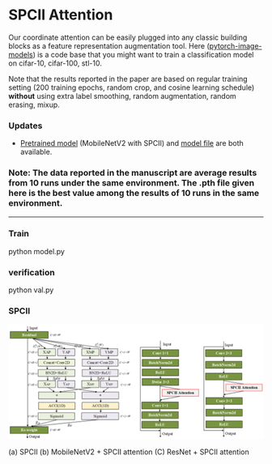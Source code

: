 # SPCII Attention

Our coordinate attention can be easily plugged into any classic building blocks as a feature representation augmentation tool. Here ([pytorch-image-models](https://github.com/rwightman/pytorch-image-models)) is a code base that you might want to train a classification model on cifar-10, cifar-100, stl-10.

Note that the results reported in the paper are based on regular training setting (200 training epochs, random crop, and cosine learning schedule) **without** using extra label smoothing, random augmentation, random erasing, mixup. 

### Updates

- [Pretrained model](https://github.com/Andrew-Qibin/CoordAttention/blob/main/mbv2_ca.pth) (MobileNetV2 with SPCII) and [model file](/mbv2_SPCII.py) are both available.

### Note: The data reported in the manuscript are average results from 10 runs under the same environment. The .pth file given here is the best value among the results of 10 runs in the same environment.
---
### Train

python model.py

### verification

python val.py


### SPCII

![diagram](diagram.png)

(a) SPCII      (b) MobileNetV2 + SPCII attention      (C) ResNet + SPCII attention






